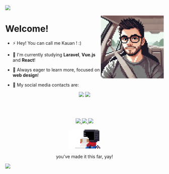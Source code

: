 <img src="https://capsule-render.vercel.app/api?type=Waving&color=ffbf43&fontColor=ffffff&height=200&section=header&text=&fontSize=60&animation=fadeIn&fontAlignY=40" />

<p align="left">
<img align="right" alt="eu" width="200" src="assets/me.gif">
<h1>Welcome!</h1>

- :zap: Hey! You can call me Kauan ! :)

- :hatching_chick: I'm currently studying **Laravel**, **Vue.js** and **React**!

- :honey_pot: Always eager to learn more, focused on **web design**!

- :bell: My social media contacts are:

<div align="center">
  <a href="https://instagram.com/kauansantanaa"><img height="50em" src="https://github.com/loeycism/loeycism/raw/master/assets/iglogo.svg" target="_blank"></a>
  <a href="https://www.linkedin.com/in/kauansantana/"><img height="50em" src="https://github.com/loeycism/loeycism/raw/master/assets/linkedinlogo.svg" target="_blank"></a>
</div>
</p>

<br>
<br>
<br>

<div align="center">
  <a href="https://github.com/loeycism">
          <! -- github stats -->
    <img height="150em" src="https://github-readme-stats.vercel.app/api?username=kauansantan4&count_private=true&include_all_commits=true&show_icons=false&&title_color=ffc85c&text_color=ffd47f&bg_color=0d1117&cache_seconds=1800&locale=en&hide_border=false&show_owner=true">
           <! -- language use -->
    <img height="150em" src="https://github-readme-stats.vercel.app/api/top-langs/?username=kauansantan4&theme=ayu-mirage&hide_border=false&&layout=compact&title_color=ffc85c&text_color=ffd47f&bg_color=0d1117&cache_seconds=180&locale=en">
           <! -- streak -->
    <img height="180em" src="https://github-readme-streak-stats.herokuapp.com?user=kauansantan4&background=0d1117&ring=ffd47f&fire=ffc85c&stroke=969664&currStreakLabel=ffc85c&dates=a5926b&sideNums=ffd47f&sideLabels=ffc85c&currStreakNum=ffd47f">
    
  </a>
</div>

<br>

<div align="center">
<img src="./assets/readme.svg" width="100"><br>
<p>you've made it this far, yay!</p>
</div>

<img src="https://capsule-render.vercel.app/api?type=Waving&color=ffbf43&fontColor=e5d5c5&height=150&section=footer&animation=fadeIn" />
